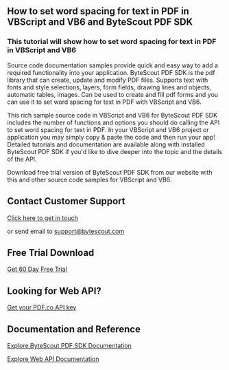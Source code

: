 ## How to set word spacing for text in PDF in VBScript and VB6 and ByteScout PDF SDK

### This tutorial will show how to set word spacing for text in PDF in VBScript and VB6

Source code documentation samples provide quick and easy way to add a required functionality into your application. ByteScout PDF SDK is the pdf library that can create, update and modify PDF files. Supports text with fonts and style selections, layers, form fields, drawing lines and objects, automatic tables, images. Can be used to create and fill pdf forms and you can use it to set word spacing for text in PDF with VBScript and VB6.

This rich sample source code in VBScript and VB6 for ByteScout PDF SDK includes the number of functions and options you should do calling the API to set word spacing for text in PDF. In your VBScript and VB6 project or application you may simply copy & paste the code and then run your app! Detailed tutorials and documentation are available along with installed ByteScout PDF SDK if you'd like to dive deeper into the topic and the details of the API.

Download free trial version of ByteScout PDF SDK from our website with this and other source code samples for VBScript and VB6.

## Contact Customer Support

[Click here to get in touch](https://bytescout.zendesk.com/hc/en-us/requests/new?subject=ByteScout%20PDF%20SDK%20Question)

or send email to [support@bytescout.com](mailto:support@bytescout.com?subject=ByteScout%20PDF%20SDK%20Question) 

## Free Trial Download

[Get 60 Day Free Trial](https://bytescout.com/download/web-installer?utm_source=github-readme)

## Looking for Web API? 

[Get your PDF.co API key](https://pdf.co/documentation/api?utm_source=github-readme)

## Documentation and Reference

[Explore ByteScout PDF SDK Documentation](https://bytescout.com/documentation/index.html?utm_source=github-readme)

[Explore Web API Documentation](https://pdf.co/documentation/api?utm_source=github-readme)